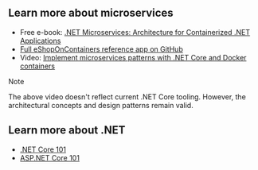 ## Learn more about microservices

* Free e-book: [.NET Microservices: Architecture for Containerized .NET Applications](/dotnet/architecture/microservices/?azure-portal=true)
* [Full eShopOnContainers reference app on GitHub](https://github.com/dotnet-architecture/eShopOnContainers?azure-portal=true)
* Video: [Implement microservices patterns with .NET Core and Docker containers](https://aka.ms/microservices-video?azure-portal=true)

> [!NOTE]
> The above video doesn't reflect current .NET Core tooling. However, the architectural concepts and design patterns remain valid.

## Learn more about .NET

* [.NET Core 101](https://channel9.msdn.com/Series/NET-Core-101/?WT.mc_id=Educationaldotnet-c9-scottha&azure-portal=true)
* [ASP.NET Core 101](https://channel9.msdn.com/Series/ASPNET-Core-101/?WT.mc_id=Educationaspnet-c9-niner&azure-portal=true)
